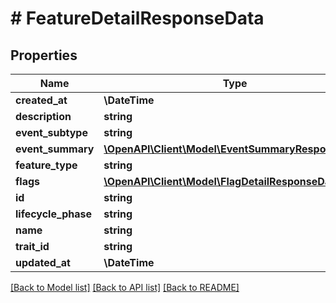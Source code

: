 # # FeatureDetailResponseData

## Properties

Name | Type | Description | Notes
------------ | ------------- | ------------- | -------------
**created_at** | **\DateTime** |  |
**description** | **string** |  |
**event_subtype** | **string** |  | [optional]
**event_summary** | [**\OpenAPI\Client\Model\EventSummaryResponseData**](EventSummaryResponseData.md) |  | [optional]
**feature_type** | **string** |  |
**flags** | [**\OpenAPI\Client\Model\FlagDetailResponseData[]**](FlagDetailResponseData.md) |  |
**id** | **string** |  |
**lifecycle_phase** | **string** |  | [optional]
**name** | **string** |  |
**trait_id** | **string** |  | [optional]
**updated_at** | **\DateTime** |  |

[[Back to Model list]](../../README.md#models) [[Back to API list]](../../README.md#endpoints) [[Back to README]](../../README.md)
